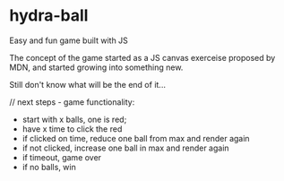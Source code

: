 # hydra-ball
Easy and fun game built with JS

The concept of the game started as a JS canvas exerceise proposed by MDN, and started growing into something new. 

Still don't know what will be the end of it...

// next steps - game functionality:

- start with x balls, one is red;
- have x time to click the red
- if clicked on time, reduce one ball from max and render again
- if not clicked, increase one ball in max and render again
- if timeout, game over
- if no balls, win